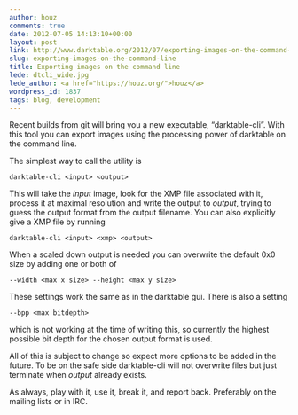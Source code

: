 ```yaml
---
author: houz
comments: true
date: 2012-07-05 14:13:10+00:00
layout: post
link: http://www.darktable.org/2012/07/exporting-images-on-the-command-line/
slug: exporting-images-on-the-command-line
title: Exporting images on the command line
lede: dtcli_wide.jpg
lede_author: <a href="https://houz.org/">houz</a>
wordpress_id: 1837
tags: blog, development
---
```


Recent builds from git will bring you a new executable, “darktable-cli”. With this tool you can export images using the processing power of darktable on the command line.

The simplest way to call the utility is


    darktable-cli <input> <output>


This will take the _input_ image, look for the XMP file associated with it, process it at maximal resolution and write the output to _output_, trying to guess the output format from the output filename. You can also explicitly give a XMP file by running


    darktable-cli <input> <xmp> <output>


When a scaled down output is needed you can overwrite the default 0x0 size by adding one or both of


    --width <max x size> --height <max y size>


These settings work the same as in the darktable gui. There is also a setting


    --bpp <max bitdepth>


which is not working at the time of writing this, so currently the highest possible bit depth for the chosen output format is used.

All of this is subject to change so expect more options to be added in the future. To be on the safe side darktable-cli will not overwrite files but just terminate when _output_ already exists.

As always, play with it, use it, break it, and report back. Preferably on the mailing lists or in IRC.
